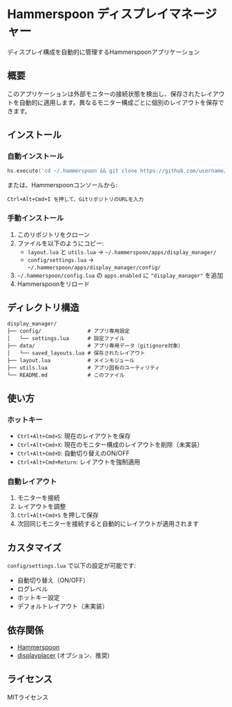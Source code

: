 # Hammerspoon ディスプレイマネージャー

ディスプレイ構成を自動的に管理するHammerspoonアプリケーション

## 概要

このアプリケーションは外部モニターの接続状態を検出し、保存されたレイアウトを自動的に適用します。異なるモニター構成ごとに個別のレイアウトを保存できます。

## インストール

### 自動インストール

```lua
hs.execute('cd ~/.hammerspoon && git clone https://github.com/username/hammerspoon-display-manager.git /tmp/app && cd /tmp/app && ./install.sh && rm -rf /tmp/app')
```

または、Hammerspoonコンソールから:

```
Ctrl+Alt+Cmd+I を押して、GitリポジトリのURLを入力
```

### 手動インストール

1. このリポジトリをクローン
2. ファイルを以下のようにコピー:
   - `layout.lua` と `utils.lua` → `~/.hammerspoon/apps/display_manager/`
   - `config/settings.lua` → `~/.hammerspoon/apps/display_manager/config/`
3. `~/.hammerspoon/config.lua` の `apps.enabled` に `"display_manager"` を追加
4. Hammerspoonをリロード

## ディレクトリ構造

```
display_manager/
├── config/               # アプリ専用設定
│   └── settings.lua      # 設定ファイル
├── data/                 # アプリ専用データ（gitignore対象）
│   └── saved_layouts.lua # 保存されたレイアウト
├── layout.lua            # メインモジュール
├── utils.lua             # アプリ固有のユーティリティ
└── README.md             # このファイル
```

## 使い方

### ホットキー

- `Ctrl+Alt+Cmd+S`: 現在のレイアウトを保存
- `Ctrl+Alt+Cmd+X`: 現在のモニター構成のレイアウトを削除（未実装）
- `Ctrl+Alt+Cmd+D`: 自動切り替えのON/OFF
- `Ctrl+Alt+Cmd+Return`: レイアウトを強制適用

### 自動レイアウト

1. モニターを接続
2. レイアウトを調整
3. `Ctrl+Alt+Cmd+S` を押して保存
4. 次回同じモニターを接続すると自動的にレイアウトが適用されます

## カスタマイズ

`config/settings.lua` で以下の設定が可能です:

- 自動切り替え（ON/OFF）
- ログレベル
- ホットキー設定
- デフォルトレイアウト（未実装）

## 依存関係

- [Hammerspoon](https://www.hammerspoon.org/)
- [displayplacer](https://github.com/jakehilborn/displayplacer) (オプション、推奨)

## ライセンス

MITライセンス 